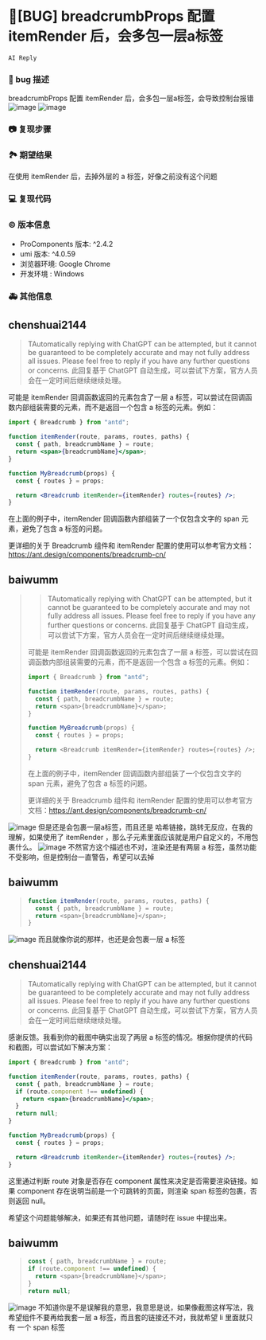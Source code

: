 # 🐛[BUG] breadcrumbProps 配置 itemRender 后，会多包一层a标签

`AI Reply`

### 🐛 bug 描述

breadcrumbProps 配置 itemRender 后，会多包一层a标签，会导致控制台报错
![image](https://user-images.githubusercontent.com/40554571/225554088-57aca199-1ad1-4593-a702-c107026bd367.png)
![image](https://user-images.githubusercontent.com/40554571/225554865-efeed1e7-b8e8-4496-b685-0eddf345d83f.png)

### 📷 复现步骤

### 🏞 期望结果

在使用 itemRender 后，去掉外层的 a 标签，好像之前没有这个问题

### 💻 复现代码

[<!--
提供可复现的代码，仓库，或线上示例
-->](https://github.com/Cyan-Xmw/Xmw-Admin/blob/Cyan/Xmw_web/src/components/BasiLayout/index.tsx)

### © 版本信息

- ProComponents 版本: ^2.4.2
- umi 版本: ^4.0.59
- 浏览器环境: Google Chrome
- 开发环境 : Windows

### 🚑 其他信息

## chenshuai2144

> TAutomatically replying with ChatGPT can be attempted, but it cannot be guaranteed to be completely accurate and may not fully address all issues. Please feel free to reply if you have any further questions or concerns.
> 此回复基于 ChatGPT 自动生成，可以尝试下方案，官方人员会在一定时间后继续继续处理。

可能是 itemRender 回调函数返回的元素包含了一层 a 标签，可以尝试在回调函数内部组装需要的元素，而不是返回一个包含 a 标签的元素。例如：

```jsx
import { Breadcrumb } from "antd";

function itemRender(route, params, routes, paths) {
  const { path, breadcrumbName } = route;
  return <span>{breadcrumbName}</span>;
}

function MyBreadcrumb(props) {
  const { routes } = props;

  return <Breadcrumb itemRender={itemRender} routes={routes} />;
}
```

在上面的例子中，itemRender 回调函数内部组装了一个仅包含文字的 span 元素，避免了包含 a 标签的问题。

更详细的关于 Breadcrumb 组件和 itemRender 配置的使用可以参考官方文档：https://ant.design/components/breadcrumb-cn/

## baiwumm

> > TAutomatically replying with ChatGPT can be attempted, but it cannot be guaranteed to be completely accurate and may not fully address all issues. Please feel free to reply if you have any further questions or concerns.
> > 此回复基于 ChatGPT 自动生成，可以尝试下方案，官方人员会在一定时间后继续继续处理。
>
> 可能是 itemRender 回调函数返回的元素包含了一层 a 标签，可以尝试在回调函数内部组装需要的元素，而不是返回一个包含 a 标签的元素。例如：
>
> ```js
> import { Breadcrumb } from "antd";
>
> function itemRender(route, params, routes, paths) {
>   const { path, breadcrumbName } = route;
>   return <span>{breadcrumbName}</span>;
> }
>
> function MyBreadcrumb(props) {
>   const { routes } = props;
>
>   return <Breadcrumb itemRender={itemRender} routes={routes} />;
> }
> ```
>
> 在上面的例子中，itemRender 回调函数内部组装了一个仅包含文字的 span 元素，避免了包含 a 标签的问题。
>
> 更详细的关于 Breadcrumb 组件和 itemRender 配置的使用可以参考官方文档：https://ant.design/components/breadcrumb-cn/

![image](https://user-images.githubusercontent.com/40554571/225787835-630e454d-b02f-4712-bb2e-6992a8d5b603.png)
但是还是会包裹一层a标签，而且还是 哈希链接，跳转无反应，在我的理解，如果使用了 itemRender ，那么子元素里面应该就是用户自定义的，不用包裹什么。
![image](https://user-images.githubusercontent.com/40554571/225789319-57fd0a0c-278d-4fb9-9a93-ee6f0f271b37.png)
不然官方这个描述也不对，渲染还是有两层 a 标签，虽然功能不受影响，但是控制台一直警告，希望可以去掉

## baiwumm

> ```js
> function itemRender(route, params, routes, paths) {
>   const { path, breadcrumbName } = route;
>   return <span>{breadcrumbName}</span>;
> }
> ```

![image](https://user-images.githubusercontent.com/40554571/225790124-172a9e52-09d9-44d5-aab7-b8c6c33bfdae.png)
而且就像你说的那样，也还是会包裹一层 a 标签

## chenshuai2144

> TAutomatically replying with ChatGPT can be attempted, but it cannot be guaranteed to be completely accurate and may not fully address all issues. Please feel free to reply if you have any further questions or concerns.
> 此回复基于 ChatGPT 自动生成，可以尝试下方案，官方人员会在一定时间后继续继续处理。

感谢反馈。我看到你的截图中确实出现了两层 a 标签的情况。根据你提供的代码和截图，可以尝试如下解决方案：

```jsx
import { Breadcrumb } from "antd";

function itemRender(route, params, routes, paths) {
  const { path, breadcrumbName } = route;
  if (route.component !== undefined) {
    return <span>{breadcrumbName}</span>;
  }
  return null;
}

function MyBreadcrumb(props) {
  const { routes } = props;

  return <Breadcrumb itemRender={itemRender} routes={routes} />;
}
```

这里通过判断 route 对象是否存在 component 属性来决定是否需要渲染链接。如果 component 存在说明当前是一个可跳转的页面，则渲染 span 标签的包裹，否则返回 null。

希望这个问题能够解决，如果还有其他问题，请随时在 issue 中提出来。

## baiwumm

> ```js
> const { path, breadcrumbName } = route;
> if (route.component !== undefined) {
>   return <span>{breadcrumbName}</span>;
> }
> return null;
> ```

![image](https://user-images.githubusercontent.com/40554571/225860322-dad92d22-ad79-49e6-ba39-31714133f46f.png)
不知道你是不是误解我的意思，我意思是说，如果像截图这样写法，我希望组件不要再给我套一层 a 标签，而且套的链接还不对，我就希望 li 里面就只有 一个 span 标签
